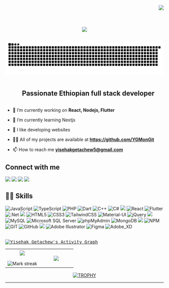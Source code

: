 <!--profile visit count-->
<div align="right">
  
[![](https://visitcount.itsvg.in/api?id=ygmongit&label=Profile%20Views&color=1&icon=0&pretty=false)](https://visitcount.itsvg.in)
  
</div>

<h1 align="center">
    <img src="https://readme-typing-svg.herokuapp.com/?font=Righteous&size=35&center=true&vCenter=true&width=500&height=70&duration=4000&lines=Hi+There!+👋;+I'm+Yisehak+Getachew!;" />
</h1>


<!--- snake -->
<div align="center">
  <img  src="banner.svg"
       alt="snake" /></a>
</div>


<!--h2 without bottom border-->
<div id="user-content-toc">
  <ul align="center">
    <summary><h2 style="display: inline-block">Passionate Ethiopian full stack developer</h2></summary>
  </ul>
</div>


<!--Intro start-->
- 🔭 I’m currently working on **React, Nodejs, Flutter**

- 🌱 I’m currently learning Nextjs

- 🤖 I like developing websites
  
- 👨‍💻 All of my projects are available at **https://github.com/YGMonGit**

- 📫 How to reach me **yisehakgetachew5@gmail.com**
  
## Connect with me
<div align="start"> 
  <a href="mailto:yisehakgetachew5@gmail.com" style="text-decoration: none;">
    <img src="https://img.shields.io/badge/Gmail-333333?style=for-the-badge&logo=gmail&logoColor=red" />
  </a>
  <a href="https://www.linkedin.com/in/yisehak-getachew-887b12290/" style="text-decoration: none;">
    <img src="https://img.shields.io/badge/LinkedIn-0077B5?style=for-the-badge&logo=linkedin&logoColor=white" target="_blank" />
  </a>
  <a href="https://t.me/ygPrim" style="text-decoration: none;">
     <img src="https://img.shields.io/badge/Telegram-0088CC?style=for-the-badge&logo=telegram&logoColor=white" target="_blank" /> <!-- sqlite, safari, google-chrome are other good icon options -->
  </a>
  <a href="https://github.com/YGMonGit" style="text-decoration: none;">
     <img src="https://img.shields.io/badge/Portfolio-FF5722?style=for-the-badge&logo=todoist&logoColor=white" target="_blank" /> <!-- sqlite, safari, google-chrome are other good icon options -->
  </a>
</div>

## 🧑‍💻 Skills
![JavaScript](https://img.shields.io/badge/JavaScript-%23323330?style=for-the-badge&logo=javascript&logoColor=%23F7DF1E)
![TypeScript](https://img.shields.io/badge/TypeScript-3178C6?style=for-the-badge&logo=typescript&logoColor=white)
![PHP](https://img.shields.io/badge/PHP-777BB4?style=for-the-badge&logo=php&logoColor=white)
![Dart](https://img.shields.io/badge/Dart-0175C2?style=for-the-badge&logo=dart&logoColor=white)
![C++](https://img.shields.io/badge/c++-%2300599C.svg?style=for-the-badge&logo=c%2B%2B&logoColor=white)
![C#](https://img.shields.io/badge/c%23-%23239120.svg?style=for-the-badge&logo=c-sharp&logoColor=white)
![](https://img.shields.io/badge/NONE%23239120.svg?style=for-the-badge&logo=c-sharp&logoColor=black)
![React](https://img.shields.io/badge/react-%2320232a.svg?style=for-the-badge&logo=react&logoColor=%2361DAFB)
![Flutter](https://img.shields.io/badge/Flutter-02569B?style=for-the-badge&logo=flutter&logoColor=white)
![.Net](https://img.shields.io/badge/.NET-5C2D91?style=for-the-badge&logo=.net&logoColor=white)
![](https://img.shields.io/badge/NONE%23239120.svg?style=for-the-badge&logo=c-sharp&logoColor=black)
![HTML5](https://img.shields.io/badge/html5-%23E34F26.svg?style=for-the-badge&logo=html5&logoColor=white)
![CSS3](https://img.shields.io/badge/css3-%231572B6.svg?style=for-the-badge&logo=css3&logoColor=white)
![TailwindCSS](https://img.shields.io/badge/TailwindCSS-38B2AC?style=for-the-badge&logo=tailwindcss&logoColor=white)
![Material-UI](https://img.shields.io/badge/Material--UI-0081CB?style=for-the-badge&logo=mui&logoColor=white)
![jQuery](https://img.shields.io/badge/jquery-%230769AD.svg?style=for-the-badge&logo=jquery&logoColor=white)
![](https://img.shields.io/badge/NONE%23239120.svg?style=for-the-badge&logo=c-sharp&logoColor=black)
![MySQL](https://img.shields.io/badge/mysql-%2300f.svg?style=for-the-badge&logo=mysql&logoColor=white)
![Microsoft SQL Server](https://img.shields.io/badge/Microsoft_SQL_Server-CC2927?style=for-the-badge&logo=microsoft-sql-server&logoColor=white)
![phpMyAdmin](https://img.shields.io/badge/phpMyAdmin-4479A1?style=for-the-badge&logo=phpmyadmin&logoColor=white)
![MongoDB](https://img.shields.io/badge/MongoDB-47A248?style=for-the-badge&logo=mongodb&logoColor=white)
![](https://img.shields.io/badge/NONE%23239120.svg?style=for-the-badge&logo=c-sharp&logoColor=black)
![NPM](https://img.shields.io/badge/npm-CB3837?style=for-the-badge&logo=npm&logoColor=white)
![GIT](https://img.shields.io/badge/Git-F05032?style=for-the-badge&logo=git&logoColor=white)
![GitHub](https://img.shields.io/badge/GitHub-181717?style=for-the-badge&logo=github&logoColor=white)
![](https://img.shields.io/badge/NONE%23239120.svg?style=for-the-badge&logo=c-sharp&logoColor=black)
![Adobe Illustrator](https://img.shields.io/badge/Adobe_Illustrator-FF9A00?style=for-the-badge&logo=adobe-illustrator&logoColor=white)
![Figma](https://img.shields.io/badge/Figma-F24E1E?style=for-the-badge&logo=figma&logoColor=white)
![Adobe_XD](https://img.shields.io/badge/Adobe_XD-FF61F6?style=for-the-badge&logo=adobe-xd&logoColor=white)

<br />
<samp>
  <a href="https://github.com/ygmongit/">
    <img alt="Yisehak Getachew's Activity Graph" src="https://github-readme-activity-graph.vercel.app/graph?username=ygmongit&theme=github-compact&hide_border=true&title=Yisehak%20Getachew%27s%20Activity%20Graph" />
  </a>
  <br/>
</samp>

<p align="center">
<table align="center">
<tr border="0">
<td width="50%" align="center">
  
  <img  align="center"  src="https://github-readme-stats.vercel.app/api?username=ygmongit&theme=dark&show_icons=true&count_private=true&hide_border=true" />
  <br></br>
  <img  title="🔥 Get streak stats for your profile at git.io/streak-stats" alt="Mark streak" src="https://github-readme-streak-stats.herokuapp.com/?user=ygmongit&theme=dark&hide_border=true" /> 
</td>

<td width="50%" align="center">

  <img  align="center"  src="https://github-readme-stats.anuraghazra1.vercel.app/api/top-langs/?username=ygmongit&theme=dark&hide_border=true&no-bg=true&no-frame=true&langs_count=10"/>
  
  </td>
</tr>
</table>

<div align=center>
  <a href="https://github.com/ryo-ma/github-profile-trophy" title="Go to Source">
      <img align="center" width=84% src="https://github-profile-trophy.vercel.app/?username=ygmongit&theme=radical&row=1&column=7&margin-h=15&margin-w=5&no-bg=true" alt="TROPHY" />
    </a>
</div>
</p>

----------------------------------------------------------------------
